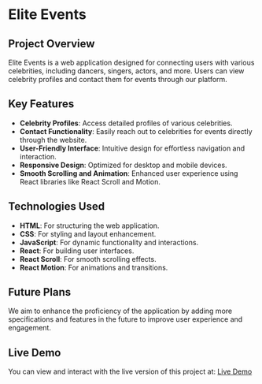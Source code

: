 # Elite Events
## Project Overview
Elite Events is a web application designed for connecting users with various celebrities, including dancers, singers, actors, and more. Users can view celebrity profiles and contact them for events through our platform.
## Key Features
- **Celebrity Profiles**: Access detailed profiles of various celebrities.
- **Contact Functionality**: Easily reach out to celebrities for events directly through the website.
- **User-Friendly Interface**: Intuitive design for effortless navigation and interaction.
- **Responsive Design**: Optimized for desktop and mobile devices.
- **Smooth Scrolling and Animation**: Enhanced user experience using React libraries like React Scroll and Motion.
## Technologies Used
- **HTML**: For structuring the web application.
- **CSS**: For styling and layout enhancement.
- **JavaScript**: For dynamic functionality and interactions.
- **React**: For building user interfaces.
- **React Scroll**: For smooth scrolling effects.
- **React Motion**: For animations and transitions.
## Future Plans
We aim to enhance the proficiency of the application by adding more specifications and features in the future to improve user experience and engagement.
## Live Demo
You can view and interact with the live version of this project at: [Live Demo](https://66e072cff92014657569ffd2--quiet-sfogliatella-ec39c2.netlify.app/)
